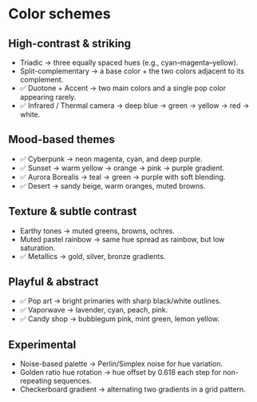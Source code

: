 # Color schemes

## High-contrast & striking

- Triadic → three equally spaced hues (e.g., cyan–magenta–yellow).
- Split-complementary → a base color + the two colors adjacent to its complement.
- ✅ Duotone + Accent → two main colors and a single pop color appearing rarely.
- ✅ Infrared / Thermal camera → deep blue → green → yellow → red → white.

## Mood-based themes

- ✅ Cyberpunk → neon magenta, cyan, and deep purple. 
- ✅ Sunset → warm yellow → orange → pink → purple gradient.
- ✅ Aurora Borealis → teal → green → purple with soft blending.
- ✅ Desert → sandy beige, warm oranges, muted browns.

## Texture & subtle contrast

- Earthy tones → muted greens, browns, ochres.
- Muted pastel rainbow → same hue spread as rainbow, but low saturation.
- ✅ Metallics → gold, silver, bronze gradients.

## Playful & abstract

- ✅ Pop art → bright primaries with sharp black/white outlines.
- ✅ Vaporwave → lavender, cyan, peach, pink.
- ✅ Candy shop → bubblegum pink, mint green, lemon yellow.

## Experimental

- Noise-based palette → Perlin/Simplex noise for hue variation.
- Golden ratio hue rotation → hue offset by 0.618 each step for non-repeating sequences.
- Checkerboard gradient → alternating two gradients in a grid pattern.